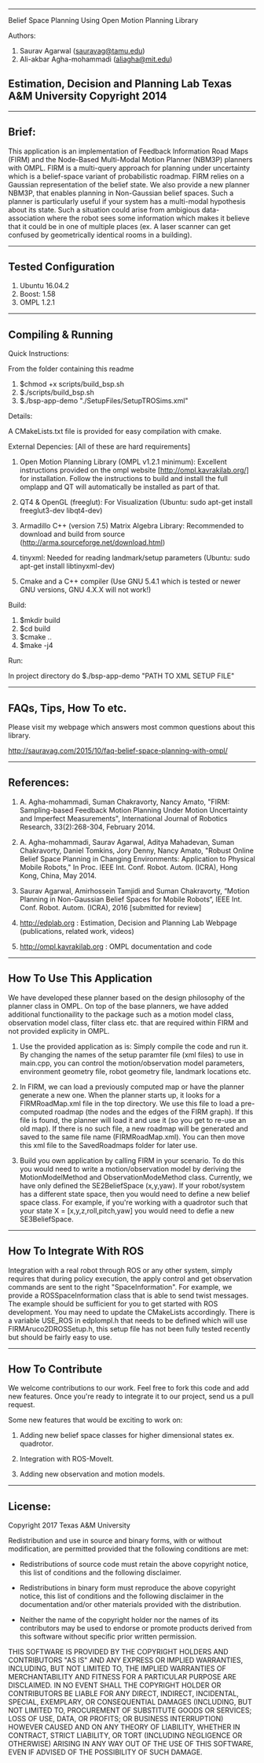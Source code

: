 ----------------------------------------
Belief Space Planning Using Open Motion Planning Library

Authors:

1. Saurav Agarwal (sauravag@tamu.edu)
2. Ali-akbar Agha-mohammadi (aliagha@mit.edu)

Estimation, Decision and Planning Lab
Texas A&M University
Copyright 2014
----------------------------------------

----------------------------------------
Brief: 
----------------------------------------
This application is an implementation of Feedback Information Road Maps (FIRM) and the Node-Based Multi-Modal Motion Planner (NBM3P) planners with OMPL. FIRM is a multi-query approach for planning under uncertainty which is a belief-space variant of probabilistic roadmap. FIRM relies on a Gaussian representation of the belief state. We also provide a new planner NBM3P, that enables planning in Non-Gaussian belief spaces. Such a planner is particularly useful if your system has a multi-modal hypothesis about its state. Such a situation could arise from ambigious data-association where the robot sees some information which makes it believe that it could be in one of multiple places (ex. A laser scanner can get confused by geometrically identical rooms in a building).

---------------------------------------
Tested Configuration
---------------------------------------
1. Ubuntu 16.04.2
2. Boost: 1.58
3. OMPL 1.2.1

----------------------------------------
Compiling & Running
----------------------------------------

Quick Instructions: 

From the folder containing this readme
 1. $chmod +x scripts/build_bsp.sh
 2. $./scripts/build_bsp.sh
 3. $./bsp-app-demo "./SetupFiles/SetupTROSims.xml"

Details:

A CMakeLists.txt file is provided for easy compilation with cmake.

External Depencies: [All of these are hard requirements]

1. Open Motion Planning Library (OMPL v1.2.1 minimum): Excellent instructions provided on the ompl website [http://ompl.kavrakilab.org/] for installation. Follow the instructions to build and install the full omplapp and QT will automatically be installed as part of that.  
 
2. QT4 & OpenGL (freeglut): For Visualization (Ubuntu: sudo apt-get install freeglut3-dev libqt4-dev)

3. Armadillo C++ (version 7.5) Matrix Algebra Library: Recommended to download and build from source (http://arma.sourceforge.net/download.html)

4. tinyxml: Needed for reading landmark/setup parameters (Ubuntu: sudo apt-get install libtinyxml-dev)

5. Cmake and a C++ compiler (Use GNU 5.4.1 which is tested or newer GNU versions, GNU 4.X.X will not work!)

Build:

1. $mkdir build
2. $cd build
3. $cmake ..
4. $make -j4

Run: 

In project directory do $./bsp-app-demo "PATH TO XML SETUP FILE"

----------------------------------------
FAQs, Tips, How To etc. 
----------------------------------------
Please visit my webpage which answers most common questions about this library.

http://sauravag.com/2015/10/faq-belief-space-planning-with-ompl/

----------------------------------------
References:
----------------------------------------
1. A. Agha-mohammadi, Suman Chakravorty, Nancy Amato, "FIRM: Sampling-based Feedback Motion Planning Under Motion Uncertainty and Imperfect Measurements", International Journal of Robotics Research, 33(2):268-304, February 2014.

2. A. Agha-mohammadi, Saurav Agarwal, Aditya Mahadevan, Suman Chakravorty, Daniel Tomkins, Jory Denny, Nancy Amato, "Robust Online Belief Space Planning in Changing Environments: Application to Physical Mobile Robots," In Proc. IEEE Int. Conf. Robot. Autom. (ICRA), Hong Kong, China, May 2014.

3. Saurav Agarwal, Amirhossein Tamjidi and Suman Chakravorty, “Motion Planning in Non-Gaussian Belief Spaces for Mobile Robots“, IEEE Int. Conf. Robot. Autom. (ICRA), 2016 [submitted for review]

4. http://edplab.org :  Estimation, Decision and Planning Lab Webpage (publications, related work, videos)

5. http://ompl.kavrakilab.org : OMPL documentation and code

---------------------------------------
How To Use This Application
---------------------------------------
We have developed these planner based on the design philosophy of the planner class in OMPL. On top of the base planners, we have added additional functionaility to the package such as a motion model class, observation model class, filter class etc. that are required within FIRM and not provided explicity in OMPL.

1. Use the provided application as is: Simply compile the code and run it. By changing the names of the setup paramter file (xml files) to use in main.cpp, you can control the motion/observation model parameters, environment geometry file, robot geometry file, landmark locations etc. 

2. In FIRM, we can load a previously computed map or have the planner generate a new one. When the planner starts up, it looks for a FIRMRoadMap.xml file in the top directory. We use this file to load a pre-computed roadmap (the nodes and the edges of the FIRM graph). If this file is found, the planner will load it and use it (so you get to re-use an old map). If there is no such file, a new roadmap will be generated and saved to the same file name (FIRMRoadMap.xml). You can then move this xml file to the SavedRoadmaps folder for later use. 

3. Build you own application by calling FIRM in your scenario. To do this you would need to write a motion/observation model by deriving the MotionModelMethod and ObservationModeMethod class. Currently, we have only defined the SE2BeliefSpace (x,y,yaw). If your robot/system has a different state 
space, then you would need to define a new belief space class. For example, if you're working with a quadrotor such that your state X = [x,y,z,roll,pitch,yaw] you would need to defie a new SE3BeliefSpace.

---------------------------------------
How To Integrate With ROS
---------------------------------------

Integration with a real robot through ROS or any other system, simply requires that during policy execution, the apply control and get observation commands are sent to the right "SpaceInformation". For example, we provide a ROSSpaceInformation class that is able to send twist messages. The example should be sufficient for you to get started with ROS development. You may need to update the CMakeLists accordingly. There is a variable USE_ROS in edplompl.h that needs to be defined which will
use FIRMAruco2DROSSetup.h, this setup file has not been fully tested recently but should be fairly easy to use.

---------------------------------------
How To Contribute
---------------------------------------

We welcome contributions to our work. Feel free to fork this code and add new features. Once you're ready to integrate it to our project, send us a pull request.

Some new features that would be exciting to work on:

1. Adding new belief space classes for higher dimensional states ex. quadrotor.

2. Integration with ROS-MoveIt.

3. Adding new observation and motion models.

---------------------------------------
License:
----------------------------------------

Copyright 2017 Texas A&M University

Redistribution and use in source and binary forms, with or without modification, are permitted provided that the following conditions are met:

* Redistributions of source code must retain the above copyright notice, this list of conditions and the following disclaimer.

* Redistributions in binary form must reproduce the above copyright notice, this list of conditions and the following disclaimer in the documentation and/or other materials provided with the distribution.

* Neither the name of the copyright holder nor the names of its contributors may be used to endorse or promote products derived from this software without specific prior written permission.

THIS SOFTWARE IS PROVIDED BY THE COPYRIGHT HOLDERS AND CONTRIBUTORS "AS IS" AND ANY EXPRESS OR IMPLIED WARRANTIES, INCLUDING, BUT NOT LIMITED TO, THE IMPLIED WARRANTIES OF MERCHANTABILITY AND FITNESS FOR A PARTICULAR PURPOSE ARE DISCLAIMED. IN NO EVENT SHALL THE COPYRIGHT HOLDER OR CONTRIBUTORS BE LIABLE FOR ANY DIRECT, INDIRECT, INCIDENTAL, SPECIAL, EXEMPLARY, OR CONSEQUENTIAL DAMAGES (INCLUDING, BUT NOT LIMITED TO, PROCUREMENT OF SUBSTITUTE GOODS OR SERVICES; LOSS OF USE, DATA, OR PROFITS; OR BUSINESS INTERRUPTION) HOWEVER CAUSED AND ON ANY THEORY OF LIABILITY, WHETHER IN CONTRACT, STRICT LIABILITY, OR TORT (INCLUDING NEGLIGENCE OR OTHERWISE) ARISING IN ANY WAY OUT OF THE USE OF THIS SOFTWARE, EVEN IF ADVISED OF THE POSSIBILITY OF SUCH DAMAGE.

